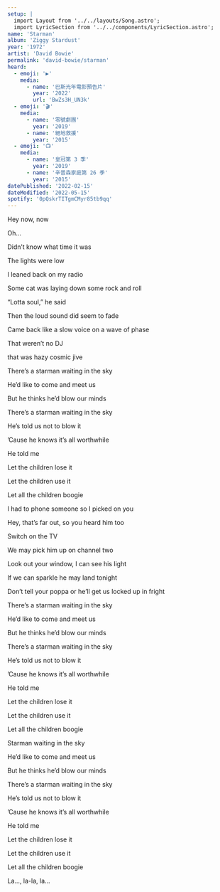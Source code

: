 ```yaml
---
setup: |
  import Layout from '../../layouts/Song.astro';
  import LyricSection from '../../components/LyricSection.astro';
name: 'Starman'
album: 'Ziggy Stardust'
year: '1972'
artist: 'David Bowie'
permalink: 'david-bowie/starman'
heard:
  - emoji: '▶️'
    media:
      - name: '巴斯光年電影預告片'
        year: '2022'
        url: 'BwZs3H_UN3k'
  - emoji: '🎬'
    media:
      - name: '零號劇團'
        year: '2019'
      - name: '絕地救援'
        year: '2015'
  - emoji: '📺'
    media:
      - name: '皇冠第 3 季'
        year: '2019'
      - name: '辛普森家庭第 26 季'
        year: '2015'
datePublished: '2022-02-15'
dateModified: '2022-05-15'
spotify: '0pQskrTITgmCMyr85tb9qq'
---
```


<LyricSection>

Hey now, now

Oh...

</LyricSection>

<LyricSection>

Didn&rsquo;t know what time it was

The lights were low

I leaned back on my radio

Some cat was laying down some rock and roll

&ldquo;Lotta soul,&rdquo; he said

Then the loud sound did seem to fade

Came back like a slow voice on a wave of phase

That weren&rsquo;t no DJ

that was hazy cosmic jive

</LyricSection>

<LyricSection>

There&rsquo;s a starman waiting in the sky

He&rsquo;d like to come and meet us

But he thinks he&rsquo;d blow our minds

There&rsquo;s a starman waiting in the sky

He&rsquo;s told us not to blow it

&rsquo;Cause he knows it&rsquo;s all worthwhile

He told me

Let the children lose it

Let the children use it

Let all the children boogie

</LyricSection>

<LyricSection>

I had to phone someone so I picked on you

Hey, that&rsquo;s far out, so you heard him too

Switch on the TV

We may pick him up on channel two

Look out your window, I can see his light

If we can sparkle he may land tonight

Don&rsquo;t tell your poppa or he&rsquo;ll get us locked up in fright

</LyricSection>

<LyricSection>

There&rsquo;s a starman waiting in the sky

He&rsquo;d like to come and meet us

But he thinks he&rsquo;d blow our minds

There&rsquo;s a starman waiting in the sky

He&rsquo;s told us not to blow it

&rsquo;Cause he knows it&rsquo;s all worthwhile

He told me

Let the children lose it

Let the children use it

Let all the children boogie

</LyricSection>

<LyricSection>

Starman waiting in the sky

He&rsquo;d like to come and meet us

But he thinks he&rsquo;d blow our minds

There&rsquo;s a starman waiting in the sky

He&rsquo;s told us not to blow it

&rsquo;Cause he knows it&rsquo;s all worthwhile

He told me

Let the children lose it

Let the children use it

Let all the children boogie

</LyricSection>

<LyricSection>

La..., la-la, la...

</LyricSection>
